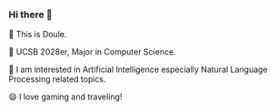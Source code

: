 ### Hi there 👋

🤔 This is Doule.

🏫 UCSB 2028er, Major in Computer Science.

🌱 I am interested in Artificial Intelligence especially Natural Language Processing related topics.

😄 I love gaming and traveling!
